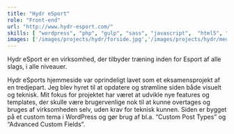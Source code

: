 ```yaml
---
title: "Hydr eSport"
role: "Front-end"
url: "http://www.hydr-esport.com/"
skills: [ "wordpress", "php", "gulp", "sass", "javascript",  "html5", "css3" ]
images: ['/images/projects/hydr/forside.jpg','/images/projects/hydr/medlemskab.jpg','/images/projects/hydr/side.jpg']
---
```


Hydr eSport er en virksomhed, der tilbyder træning inden for Esport af alle slags, i alle niveauer.

Hydr eSports hjemmeside var oprindeligt lavet som et eksamensprojekt af en tredjepart. Jeg blev hyret til at opdatere og strømline siden både visuelt og teknisk. Mit fokus for projektet har været at udvikle nye features og templates, der skulle være brugervenlige nok til at kunne overtages og bruges af virksomheden selv, uden krav for teknisk kunnen. Siden er bygget på et custom tema i WordPress og gør brug af bl.a. “Custom Post Types” og “Advanced Custom Fields”.
